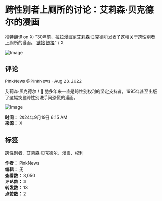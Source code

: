 # 跨性别者上厕所的讨论：艾莉森·贝克德尔的漫画

推特翻译 on X: "30年前，拉拉漫画家艾莉森·贝克德尔发表了这幅关于跨性别者上厕所的漫画。 [链接](https://t.co/P7brMGRuiI) [链接](https://t.co/WvKx1rVb0u)" / X

![Image](https://pbs.twimg.com/media/GX0XzJ_akAA2wQ9?format=jpg&name=small)

## 评论
PinkNews @PinkNews · Aug 23, 2022

艾莉森·贝克德尔！📕 她多年来一直是跨性别权利的坚定支持者，1995年甚至出版了这幅突显跨性别洗手间恐慌的漫画。

![Image](https://pbs.twimg.com/media/Fa3BddnXkAEy_zN?format=jpg&name=small)

**时间：** 2024年9月19日 6:15 AM  
**来源：** X  

## 标签
跨性别者、艾莉森·贝克德尔、漫画、权利

**作者：** PinkNews  
**编辑：** 无  
**查看数：** 3,050  
**评论数：** 3  
**转发数：** 13  
**点赞数：** 2